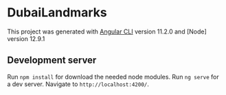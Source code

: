 # DubaiLandmarks

This project was generated with [Angular CLI](https://github.com/angular/angular-cli) version 11.2.0 and [Node] version 12.9.1

## Development server
Run `npm install` for download the needed node modules.
Run `ng serve` for a dev server. Navigate to `http://localhost:4200/`.

